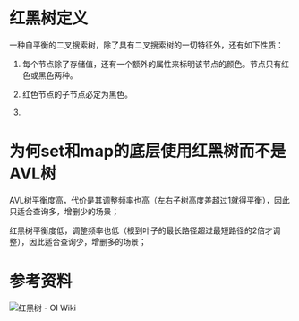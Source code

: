 # 红黑树定义
一种自平衡的二叉搜索树，除了具有二叉搜索树的一切特征外，还有如下性质：

1. 每个节点除了存储值，还有一个额外的属性来标明该节点的颜色。节点只有红色或黑色两种。

2. 红色节点的子节点必定为黑色。

3. 

# 


# 为何set和map的底层使用红黑树而不是AVL树

AVL树平衡度高，代价是其调整频率也高（左右子树高度差超过1就得平衡），因此只适合查询多，增删少的场景；

红黑树平衡度低，调整频率也低（根到叶子的最长路径超过最短路径的2倍才调整），因此适合查询少，增删多的场景；

# 参考资料

![红黑树 - OI Wiki](https://oi-wiki.org/ds/rbtree/)
